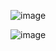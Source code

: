 
![image](https://github.com/Asha130819/source-tree-tutorial/assets/87024352/0721585b-d953-4053-b50d-95f1e484dc90)

![image](https://github.com/Asha130819/source-tree-tutorial/assets/87024352/7b390f84-5baf-442b-8367-66c322512560)

